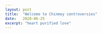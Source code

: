 ```yaml
---
layout: post
title:  "Welcome to Chinmoy controversies"
date:   2020-06-25
excerpt: "heart purified love"
---
```

